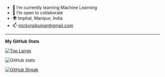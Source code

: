 

- 🌱 I’m currently learning Machine Learning
- 👯 I’m open to collaborate
- 🌍 Imphal, Manipur, India
- :mailbox: [mickyrajkumar@gmail.com](mailto:mickyrajkumar@gmail.com)

--------------------------------------

<b>My GitHub Stats</b>

<div id="badges">
  
 [![Top Langs](https://github-readme-stats.vercel.app/api/top-langs/?username=MickyRajkumar&langs_count=8&theme=dark)](https://github.com/MickyRajkumar/github-readme-stats)

![GitHub stats](https://github-readme-stats.vercel.app/api?username=MickyRajkumar&count_private=trueshow_icons=true&theme=dark)

</div>

[![GitHub Streak](https://github-readme-streak-stats.herokuapp.com?user=MickyRajkumar&theme=dark)](https://github.com/MickyRajkumar/github-readme-stats)

